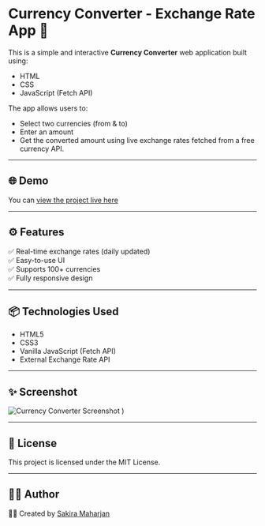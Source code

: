 # Currency Converter - Exchange Rate App 💱

This is a simple and interactive **Currency Converter** web application built using:
- HTML
- CSS
- JavaScript (Fetch API)

The app allows users to:
- Select two currencies (from & to)
- Enter an amount
- Get the converted amount using live exchange rates fetched from a free currency API.

---

## 🌐 Demo

You can [view the project live here](https://ssakira.github.io/Currency-Converter/)

---

## ⚙️ Features

✅ Real-time exchange rates (daily updated)  
✅ Easy-to-use UI  
✅ Supports 100+ currencies  
✅ Fully responsive design

---

## 📦 Technologies Used

- HTML5
- CSS3
- Vanilla JavaScript (Fetch API)
- External Exchange Rate API

---

## ✨ Screenshot

![Currency Converter Screenshot](./Screenshot.png)
)

---

## 📜 License
This project is licensed under the MIT License.

---

## 🙋‍♂️ Author
👩‍💻 Created by [Sakira Maharjan](https://github.com/Ssakira)

